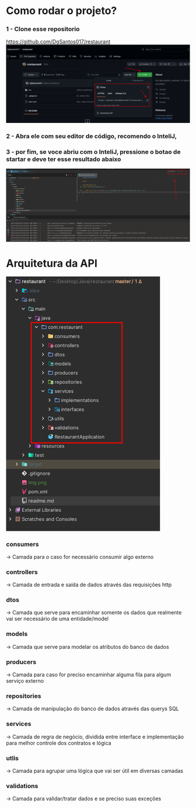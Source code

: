 # Como rodar o projeto?

### 1 - Clone esse repositorio
https://github.com/DgSantos017/restaurant
![img_2.png](img_2.png)

### 2 - Abra ele com seu editor de código, recomendo o InteliJ, 

### 3 - por fim, se voce abriu com o InteliJ, pressione o botao de startar e deve ter esse resultado abaixo 
![img.png](img.png)




# Arquitetura da API


![img_1.png](img_1.png)

### consumers
-> Camada para o caso for necessário consumir algo externo

### controllers
-> Camada de entrada e saída de dados através das requisições http

### dtos
-> Camada que serve para encaminhar somente os dados que realmente vai ser necessário de uma entidade/model

### models
-> Camada que serve para modelar os atributos do banco de dados

### producers 
-> Camada para caso for preciso encaminhar alguma fila para algum serviço externo

### repositories
-> Camada de manipulação do banco de dados através das querys SQL

### services
-> Camada de regra de negócio, dividida entre interface e implementação para melhor controle dos contratos e lógica 

### utlis 
-> Camada para agrupar uma lógica que vai ser útil em diversas camadas

### validations
-> Camada para validar/tratar dados e se preciso suas exceções




